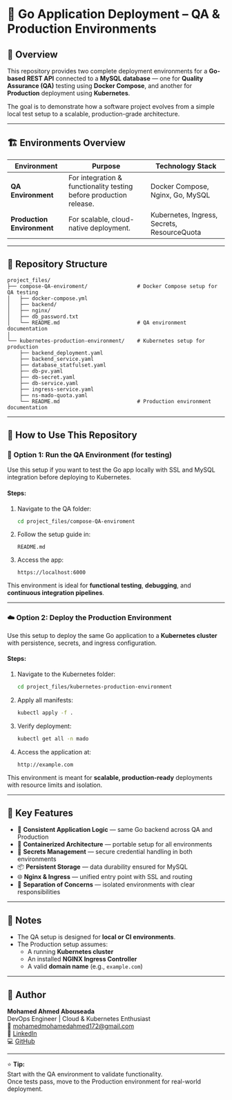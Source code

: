 # 🧩 Go Application Deployment – QA & Production Environments

## 🧠 Overview
This repository provides two complete deployment environments for a **Go-based REST API** connected to a **MySQL database** — one for **Quality Assurance (QA)** testing using **Docker Compose**, and another for **Production** deployment using **Kubernetes**.  

The goal is to demonstrate how a software project evolves from a simple local test setup to a scalable, production-grade architecture.

---

## 🏗️ Environments Overview

| Environment | Purpose | Technology Stack |
|--------------|----------|------------------|
| **QA Environment** | For integration & functionality testing before production release. | Docker Compose, Nginx, Go, MySQL |
| **Production Environment** | For scalable, cloud-native deployment. | Kubernetes, Ingress, Secrets, ResourceQuota |

---

## 📁 Repository Structure

```
project_files/
├── compose-QA-enviroment/                # Docker Compose setup for QA testing
│   ├── docker-compose.yml
│   ├── backend/
│   ├── nginx/
│   ├── db_password.txt
│   └── README.md                         # QA environment documentation
│
└── kubernetes-production-environment/    # Kubernetes setup for production
    ├── backend_deployment.yaml
    ├── backend_service.yaml
    ├── database_statfulset.yaml
    ├── db-pv.yaml
    ├── db-secret.yaml
    ├── db-service.yaml
    ├── ingress-service.yaml
    ├── ns-mado-quota.yaml
    └── README.md                         # Production environment documentation
```

---

## 🚀 How to Use This Repository

### 🧪 Option 1: Run the **QA Environment** (for testing)
Use this setup if you want to test the Go app locally with SSL and MySQL integration before deploying to Kubernetes.

#### Steps:
1. Navigate to the QA folder:
   ```bash
   cd project_files/compose-QA-enviroment
   ```
2. Follow the setup guide in:
   ```
   README.md
   ```
3. Access the app:
   ```
   https://localhost:6000
   ```

This environment is ideal for **functional testing**, **debugging**, and **continuous integration pipelines**.

---

### ☁️ Option 2: Deploy the **Production Environment**
Use this setup to deploy the same Go application to a **Kubernetes cluster** with persistence, secrets, and ingress configuration.

#### Steps:
1. Navigate to the Kubernetes folder:
   ```bash
   cd project_files/kubernetes-production-environment
   ```
2. Apply all manifests:
   ```bash
   kubectl apply -f .
   ```
3. Verify deployment:
   ```bash
   kubectl get all -n mado
   ```
4. Access the application at:
   ```
   http://example.com
   ```

This environment is meant for **scalable, production-ready** deployments with resource limits and isolation.

---

## 🧰 Key Features

- 🔁 **Consistent Application Logic** — same Go backend across QA and Production  
- 🧱 **Containerized Architecture** — portable setup for all environments  
- 🔐 **Secrets Management** — secure credential handling in both environments  
- 📦 **Persistent Storage** — data durability ensured for MySQL  
- 🌐 **Nginx & Ingress** — unified entry point with SSL and routing  
- 🧩 **Separation of Concerns** — isolated environments with clear responsibilities  

---

## 🧾 Notes
- The QA setup is designed for **local or CI environments**.  
- The Production setup assumes:
  - A running **Kubernetes cluster**
  - An installed **NGINX Ingress Controller**
  - A valid **domain name** (e.g., `example.com`)

---

## 👤 Author
**Mohamed Ahmed Abouseada**  
DevOps Engineer | Cloud & Kubernetes Enthusiast  
📧 [mohamedmohamedahmed172@gmail.com](mailto:mohamedmohamedahmed172@gmail.com)  
💼 [LinkedIn](https://www.linkedin.com/in/mohamed-abouseada-393a86275/)  
💻 [GitHub](https://github.com/mohamed-abouseada121)

---

⭐ **Tip:**  
Start with the QA environment to validate functionality.  
Once tests pass, move to the Production environment for real-world deployment.
